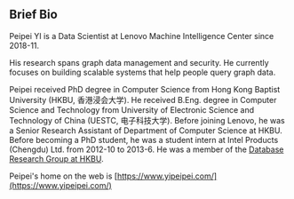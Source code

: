 ## Brief Bio

Peipei YI is a Data Scientist at Lenovo Machine Intelligence Center since 2018-11.

His research spans graph data management and security. He currently focuses on building scalable systems that help people query graph data.

Peipei received PhD degree in Computer Science from Hong Kong Baptist University (HKBU, 香港浸会大学). He received B.Eng. degree in Computer Science and Technology from University of Electronic Science and Technology of China (UESTC, 电子科技大学). Before joining Lenovo, he was a Senior Research Assistant of Department of Computer Science at HKBU. Before becoming a PhD student, he was a student intern at Intel Products (Chengdu) Ltd. from 2012-10 to 2013-6. He was a member of the [Database Research Group at HKBU](https://www.comp.hkbu.edu.hk/~db/).

Peipei's home on the web is [https://www.yipeipei.com/](https://www.yipeipei.com/)
